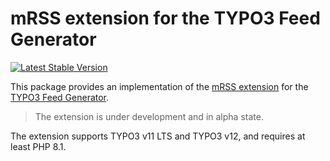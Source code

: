 # mRSS extension for the TYPO3 Feed Generator

[![Latest Stable Version](https://img.shields.io/packagist/v/brotkrueml/typo3-feed-generator-mrss.svg?label=stable)](https://packagist.org/packages/brotkrueml/typo3-feed-generator-mrss)

This package provides an implementation of the
[mRSS extension](https://www.rssboard.org/media-rss) for the
[TYPO3 Feed Generator](https://github.com/brotkrueml/typo3-feed-generator).

> The extension is under development and in alpha state.

The extension supports TYPO3 v11 LTS and TYPO3 v12, and requires at least PHP 8.1.

